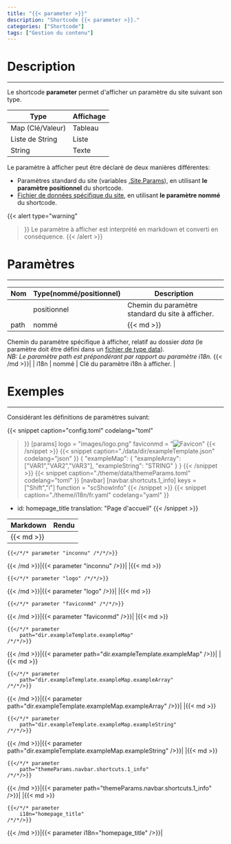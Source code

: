 ```yaml
---
title: "{{< parameter >}}"
description: "Shortcode {{< parameter >}}."
categories: ["Shortcode"]
tags: ["Gestion du contenu"]
---
```


# Description
---

Le shortcode **parameter** permet d'afficher un paramètre du site suivant son type.

| Type | Affichage |
| ---- | --------- |
| Map (Clé/Valeur) | Tableau |
| Liste de String | Liste |
| String | Texte |

Le paramètre à afficher peut être déclaré de deux manières différentes:
* Paramètres standard du site (variables [.Site.Params](https://gohugo.io/variables/site/#the-siteparams-variable)), en utilisant **le paramètre positionnel** du shortcode.
* [Fichier de données spécifique du site](https://gohugo.io/templates/data-templates/), en utilisant **le paramètre nommé** du shortcode.

{{< alert
    type="warning"
>}}
Le paramètre à afficher est interprété en markdown et converti en conséquence.
{{< /alert >}}

# Paramètres
---

| Nom | Type(nommé/positionnel) | Description |
| --- | ----------------------- | ----------- |
| | positionnel | Chemin du paramètre standard du site à afficher. |
| path | nommé |{{< md >}}
Chemin du paramètre spécifique à afficher, relatif au dossier *data* (le paramètre doit être défini dans un [fichier de type data](https://gohugo.io/templates/data-templates/)).  
*NB: Le paramètre path est prépondérant par rapport au paramètre i18n.*
{{< /md >}}|
| i18n | nommé | Clé du paramètre i18n à afficher. |

# Exemples
---

Considérant les définitions de paramètres suivant:

{{< snippet
    caption="config.toml"
    codelang="toml"
>}}
[params]
  logo      = "images/logo.png"
  faviconmd = "![Favicon](/images/favicon.png)"
{{< /snippet >}}
{{< snippet
    caption="./data/dir/exampleTemplate.json"
    codelang="json"
>}}
{
  "exampleMap": {
    "exampleArray": ["VAR1","VAR2","VAR3"],
    "exampleString": "STRING"
  }
}
{{< /snippet >}}
{{< snippet
    caption="./theme/data/themeParams.toml"
    codelang="toml"
>}}
[navbar]
  [navbar.shortcuts.1_info]
    keys = ["Shift","i"]
    function = "scShowInfo"
{{< /snippet >}}
{{< snippet
    caption="./theme/i18n/fr.yaml"
    codelang="yaml"
>}}
- id: homepage_title
  translation: "Page d'accueil"
{{< /snippet >}}

| Markdown | Rendu |
| -------- | ----- |
|{{< md >}}
```
{{</*/* parameter "inconnu" /*/*/>}}
```
{{< /md >}}|{{< parameter "inconnu" />}}|
|{{< md >}}
```
{{</*/* parameter "logo" /*/*/>}}
```
{{< /md >}}|{{< parameter "logo" />}}|
|{{< md >}}
```
{{</*/* parameter "faviconmd" /*/*/>}}
```
{{< /md >}}|{{< parameter "faviconmd" />}}|
|{{< md >}}
```
{{</*/* parameter
    path="dir.exampleTemplate.exampleMap"
/*/*/>}}
```
{{< /md >}}|{{< parameter
    path="dir.exampleTemplate.exampleMap"
/>}}|
|{{< md >}}
```
{{</*/* parameter
    path="dir.exampleTemplate.exampleMap.exampleArray"
/*/*/>}}
```
{{< /md >}}|{{< parameter
    path="dir.exampleTemplate.exampleMap.exampleArray"
/>}}|
|{{< md >}}
```
{{</*/* parameter
    path="dir.exampleTemplate.exampleMap.exampleString"
/*/*/>}}
```
{{< /md >}}|{{< parameter
    path="dir.exampleTemplate.exampleMap.exampleString"
/>}}|
|{{< md >}}
```
{{</*/* parameter
    path="themeParams.navbar.shortcuts.1_info"
/*/*/>}}
```
{{< /md >}}|{{< parameter
    path="themeParams.navbar.shortcuts.1_info"
/>}}|
|{{< md >}}
```
{{</*/* parameter
    i18n="homepage_title"
/*/*/>}}
```
{{< /md >}}|{{< parameter
    i18n="homepage_title"
/>}}|
